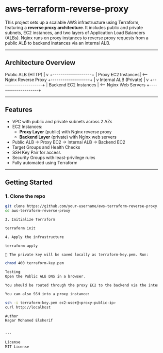 # aws-terraform-reverse-proxy

This project sets up a scalable AWS infrastructure using Terraform, featuring a **reverse proxy architecture**. It includes public and private subnets, EC2 instances, and two layers of Application Load Balancers (ALBs). Nginx runs on proxy instances to reverse proxy requests from a public ALB to backend instances via an internal ALB.

---

## Architecture Overview

Public ALB (HTTP)
|
v
+--------------------+
| Proxy EC2 Instances| <-- Nginx Reverse Proxy
+--------------------+
|
v
Internal ALB (Private)
|
v
+---------------------+
| Backend EC2 Instances | <-- Nginx Web Servers
+---------------------+


---

## Features

- VPC with public and private subnets across 2 AZs
- EC2 Instances:
  - **Proxy Layer** (public) with Nginx reverse proxy
  - **Backend Layer** (private) with Nginx web servers
- Public ALB → Proxy EC2 → Internal ALB → Backend EC2
- Target Groups and Health Checks
- SSH Key Pair for access
- Security Groups with least-privilege rules
- Fully automated using Terraform

---

## Getting Started

### 1. Clone the repo

```bash
git clone https://github.com/your-username/aws-terraform-reverse-proxy.git
cd aws-terraform-reverse-proxy

3. Initialize Terraform

terraform init

4. Apply the infrastructure

terraform apply

📎 The private key will be saved locally as terraform-key.pem. Run:

chmod 400 terraform-key.pem

Testing
Open the Public ALB DNS in a browser.

You should be routed through the proxy EC2 to the backend via the internal ALB.

You can also SSH into a proxy instance:

ssh -i terraform-key.pem ec2-user@<proxy-public-ip>
curl http://localhost

Author
Hagar Mohamed Elsherif


---

License
MIT License


